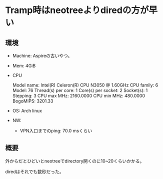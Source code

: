 # Tramp時はneotreeよりdiredの方が早い

## 環境

* Machine: Aspireの古いやつ。

* Mem: 4GiB

* CPU

	Model name:            Intel(R) Celeron(R) CPU  N3050  @ 1.60GHz
    CPU family:          6
    Model:               76
    Thread(s) per core:  1
    Core(s) per socket:  2
    Socket(s):           1
    Stepping:            3
    CPU max MHz:         2160.0000
    CPU min MHz:         480.0000
    BogoMIPS:            3201.33

* OS: Arch linux

* NW:
  * VPN入口までのping: 70.0 msくらい


## 概要

外からだとひどいとneotreeでdirectory開くのに10~20くらいかかる。

diredはそれでも数秒だった。
